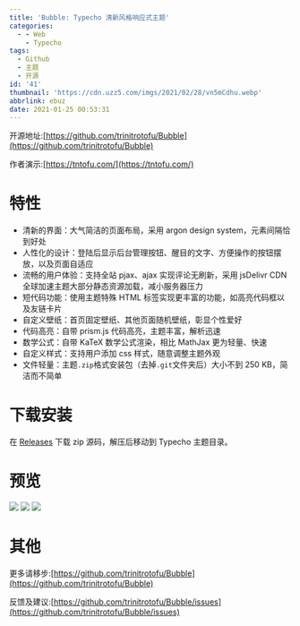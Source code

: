 ```yaml
---
title: 'Bubble: Typecho 清新风格响应式主题'
categories:
  - - Web
    - Typecho
tags:
  - Github
  - 主题
  - 开源
id: '41'
thumbnail: 'https://cdn.uzz5.com/imgs/2021/02/28/vn5mCdhu.webp'
abbrlink: ebuz
date: 2021-01-25 00:53:31
---
```



开源地址:[https://github.com/trinitrotofu/Bubble](https://github.com/trinitrotofu/Bubble) 

作者演示:[https://tntofu.com/](https://tntofu.com/)

# 特性

*   清新的界面：大气简洁的页面布局，采用 argon design system，元素间隔恰到好处
*   人性化的设计：登陆后显示后台管理按钮、醒目的文字、方便操作的按钮摆放，以及页面自适应
*   流畅的用户体验：支持全站 pjax、ajax 实现评论无刷新，采用 jsDelivr CDN 全球加速主题大部分静态资源加载，减小服务器压力
*   短代码功能：使用主题特殊 HTML 标签实现更丰富的功能，如高亮代码框以及友链卡片
*   自定义壁纸：首页固定壁纸、其他页面随机壁纸，彰显个性爱好
*   代码高亮：自带 prism.js 代码高亮，主题丰富，解析迅速
*   数学公式：自带 KaTeX 数学公式渲染，相比 MathJax 更为轻量、快速
*   自定义样式：支持用户添加 css 样式，随意调整主题外观
*   文件轻量：主题`.zip`格式安装包（去掉`.git`文件夹后）大小不到 250 KB，简洁而不简单

# 下载安装

在 [Releases](https://github.com/trinitrotofu/Bubble/releases) 下载 zip 源码，解压后移动到 Typecho 主题目录。

# 预览

![](https://cdn.uzz5.com/imgs/2021/02/28/0NUC66wl.webp) ![](https://cdn.uzz5.com/imgs/2021/02/28/YHvcaZY3.webp) ![](https://cdn.uzz5.com/imgs/2021/02/28/0m1xL856.webp)

# 其他

更多请移步:[https://github.com/trinitrotofu/Bubble](https://github.com/trinitrotofu/Bubble) 

反馈及建议:[https://github.com/trinitrotofu/Bubble/issues](https://github.com/trinitrotofu/Bubble/issues)